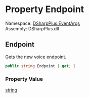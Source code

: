 # Property Endpoint

Namespace: [DSharpPlus.EventArgs](DSharpPlus.EventArgs.md)  
Assembly: DSharpPlus.dll

## <a id="DSharpPlus_EventArgs_VoiceServerUpdateEventArgs_Endpoint"></a>Endpoint

Gets the new voice endpoint.

```csharp
public string Endpoint { get; }
```

### Property Value

[string](https://learn.microsoft.com/dotnet/api/system.string)

